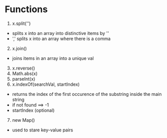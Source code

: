 # Functions


1) x.split('')
  - splits x into an array into distinctive items by ''
  - ',' splits x into an array where there is a comma
2) x.join()
  - joins items in an array into a unique val
3) x.reverse()
4) Math.abs(x)
5) parseInt(x)
6) x.indexOf(searchVal, startIndex)
  - returns the index of the first occurence of the substring inside the main string
  - if not found ==> -1
  - startIndex (optional)
7) new Map()
  - used to stare key-value pairs